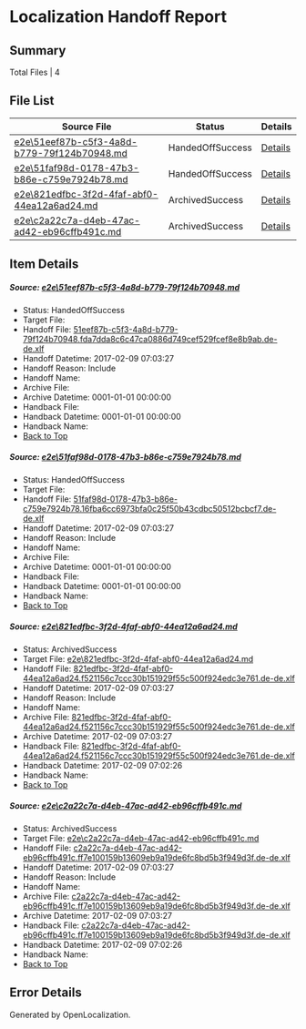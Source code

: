 # <a name='report-top'></a> Localization Handoff Report

## Summary
 Total Files | 4

## File List
 Source File | Status | Details 
 ----------- | ------ | ------- 
 [e2e\51eef87b-c5f3-4a8d-b779-79f124b70948.md](https://github.com/OpenLocalizationTestOrg/ol-test0/blob/284437ee9ad56a7618080bf26d2f69620b1501e4/e2e/51eef87b-c5f3-4a8d-b779-79f124b70948.md) | HandedOffSuccess | [Details](#f496e30c51bb8852b1d685500d465643bc8471cc1)
 [e2e\51faf98d-0178-47b3-b86e-c759e7924b78.md](https://github.com/OpenLocalizationTestOrg/ol-test0/blob/b7bd668ae334232af579f7aa608c5186b8393f8b/e2e/51faf98d-0178-47b3-b86e-c759e7924b78.md) | HandedOffSuccess | [Details](#7d1daa834760dd18bc05fa0fee90592c3a29caf82)
 [e2e\821edfbc-3f2d-4faf-abf0-44ea12a6ad24.md](https://github.com/OpenLocalizationTestOrg/ol-test0/blob/b7bd668ae334232af579f7aa608c5186b8393f8b/e2e/821edfbc-3f2d-4faf-abf0-44ea12a6ad24.md) | ArchivedSuccess | [Details](#a1e16069492f5ee02e58d02df231bf16b03e5d905)
 [e2e\c2a22c7a-d4eb-47ac-ad42-eb96cffb491c.md](https://github.com/OpenLocalizationTestOrg/ol-test0/blob/b7bd668ae334232af579f7aa608c5186b8393f8b/e2e/c2a22c7a-d4eb-47ac-ad42-eb96cffb491c.md) | ArchivedSuccess | [Details](#985f0b8b290c4a03189d9e15e8010190c4e939d07)

## Item Details
##### <a name='f496e30c51bb8852b1d685500d465643bc8471cc1'></a> Source: [e2e\51eef87b-c5f3-4a8d-b779-79f124b70948.md](https://github.com/OpenLocalizationTestOrg/ol-test0/blob/284437ee9ad56a7618080bf26d2f69620b1501e4/e2e/51eef87b-c5f3-4a8d-b779-79f124b70948.md)
* Status: HandedOffSuccess
* Target File: 
* Handoff File: [51eef87b-c5f3-4a8d-b779-79f124b70948.fda7dda8c6c47ca0886d749cef529fcef8e8b9ab.de-de.xlf](https://github.com/OpenLocalizationTestOrg/ol-test0-handoff/blob/cd9ea18dec0aebe035c480e1c489465dd30dc170/ol-handoff/OpenLocalizationTestOrg/ol-test0-dede/shujia/ht/51eef87b-c5f3-4a8d-b779-79f124b70948.fda7dda8c6c47ca0886d749cef529fcef8e8b9ab.de-de.xlf)
* Handoff Datetime: 2017-02-09 07:03:27
* Handoff Reason: Include
* Handoff Name: 
* Archive File: 
* Archive Datetime: 0001-01-01 00:00:00
* Handback File: 
* Handback Datetime: 0001-01-01 00:00:00
* Handback Name: 
* [Back to Top](#report-top)

##### <a name='7d1daa834760dd18bc05fa0fee90592c3a29caf82'></a> Source: [e2e\51faf98d-0178-47b3-b86e-c759e7924b78.md](https://github.com/OpenLocalizationTestOrg/ol-test0/blob/b7bd668ae334232af579f7aa608c5186b8393f8b/e2e/51faf98d-0178-47b3-b86e-c759e7924b78.md)
* Status: HandedOffSuccess
* Target File: 
* Handoff File: [51faf98d-0178-47b3-b86e-c759e7924b78.16fba6cc6973bfa0c25f50b43cdbc50512bcbcf7.de-de.xlf](https://github.com/OpenLocalizationTestOrg/ol-test0-handoff/blob/cd9ea18dec0aebe035c480e1c489465dd30dc170/ol-handoff/OpenLocalizationTestOrg/ol-test0-dede/shujia/mt/51faf98d-0178-47b3-b86e-c759e7924b78.16fba6cc6973bfa0c25f50b43cdbc50512bcbcf7.de-de.xlf)
* Handoff Datetime: 2017-02-09 07:03:27
* Handoff Reason: Include
* Handoff Name: 
* Archive File: 
* Archive Datetime: 0001-01-01 00:00:00
* Handback File: 
* Handback Datetime: 0001-01-01 00:00:00
* Handback Name: 
* [Back to Top](#report-top)

##### <a name='a1e16069492f5ee02e58d02df231bf16b03e5d905'></a> Source: [e2e\821edfbc-3f2d-4faf-abf0-44ea12a6ad24.md](https://github.com/OpenLocalizationTestOrg/ol-test0/blob/b7bd668ae334232af579f7aa608c5186b8393f8b/e2e/821edfbc-3f2d-4faf-abf0-44ea12a6ad24.md)
* Status: ArchivedSuccess
* Target File: [e2e\821edfbc-3f2d-4faf-abf0-44ea12a6ad24.md](https://github.com/OpenLocalizationTestOrg/ol-test0-dede/blob/3ff6d2584ee38ee02de5fcec4ec73223531bb627/e2e/821edfbc-3f2d-4faf-abf0-44ea12a6ad24.md)
* Handoff File: [821edfbc-3f2d-4faf-abf0-44ea12a6ad24.f521156c7ccc30b151929f55c500f924edc3e761.de-de.xlf](https://github.com/OpenLocalizationTestOrg/ol-test0-handoff/blob/cd9ea18dec0aebe035c480e1c489465dd30dc170/ol-handoff/OpenLocalizationTestOrg/ol-test0-dede/shujia/mt/821edfbc-3f2d-4faf-abf0-44ea12a6ad24.f521156c7ccc30b151929f55c500f924edc3e761.de-de.xlf)
* Handoff Datetime: 2017-02-09 07:03:27
* Handoff Reason: Include
* Handoff Name: 
* Archive File: [821edfbc-3f2d-4faf-abf0-44ea12a6ad24.f521156c7ccc30b151929f55c500f924edc3e761.de-de.xlf](https://github.com/OpenLocalizationTestOrg/ol-test0-handoff/blob/9bcd89f9b1078aac10a30c9d81fbeed95e470521/ol-archive/OpenLocalizationTestOrg/ol-test0-dede/shujia/mt/821edfbc-3f2d-4faf-abf0-44ea12a6ad24.f521156c7ccc30b151929f55c500f924edc3e761.de-de.xlf)
* Archive Datetime: 2017-02-09 07:03:27
* Handback File: [821edfbc-3f2d-4faf-abf0-44ea12a6ad24.f521156c7ccc30b151929f55c500f924edc3e761.de-de.xlf](https://github.com/OpenLocalizationTestOrg/ol-test0-handback/blob/26f66b68034f6c252fba2148c59bbd819d75eaf3/ol-handback/OpenLocalizationTestOrg/ol-test0-dede/shujia/ht/821edfbc-3f2d-4faf-abf0-44ea12a6ad24.f521156c7ccc30b151929f55c500f924edc3e761.de-de.xlf)
* Handback Datetime: 2017-02-09 07:02:26
* Handback Name: 
* [Back to Top](#report-top)

##### <a name='985f0b8b290c4a03189d9e15e8010190c4e939d07'></a> Source: [e2e\c2a22c7a-d4eb-47ac-ad42-eb96cffb491c.md](https://github.com/OpenLocalizationTestOrg/ol-test0/blob/b7bd668ae334232af579f7aa608c5186b8393f8b/e2e/c2a22c7a-d4eb-47ac-ad42-eb96cffb491c.md)
* Status: ArchivedSuccess
* Target File: [e2e\c2a22c7a-d4eb-47ac-ad42-eb96cffb491c.md](https://github.com/OpenLocalizationTestOrg/ol-test0-dede/blob/3ff6d2584ee38ee02de5fcec4ec73223531bb627/e2e/c2a22c7a-d4eb-47ac-ad42-eb96cffb491c.md)
* Handoff File: [c2a22c7a-d4eb-47ac-ad42-eb96cffb491c.ff7e100159b13609eb9a19de6fc8bd5b3f949d3f.de-de.xlf](https://github.com/OpenLocalizationTestOrg/ol-test0-handoff/blob/cd9ea18dec0aebe035c480e1c489465dd30dc170/ol-handoff/OpenLocalizationTestOrg/ol-test0-dede/shujia/mt/c2a22c7a-d4eb-47ac-ad42-eb96cffb491c.ff7e100159b13609eb9a19de6fc8bd5b3f949d3f.de-de.xlf)
* Handoff Datetime: 2017-02-09 07:03:27
* Handoff Reason: Include
* Handoff Name: 
* Archive File: [c2a22c7a-d4eb-47ac-ad42-eb96cffb491c.ff7e100159b13609eb9a19de6fc8bd5b3f949d3f.de-de.xlf](https://github.com/OpenLocalizationTestOrg/ol-test0-handoff/blob/9bcd89f9b1078aac10a30c9d81fbeed95e470521/ol-archive/OpenLocalizationTestOrg/ol-test0-dede/shujia/mt/c2a22c7a-d4eb-47ac-ad42-eb96cffb491c.ff7e100159b13609eb9a19de6fc8bd5b3f949d3f.de-de.xlf)
* Archive Datetime: 2017-02-09 07:03:27
* Handback File: [c2a22c7a-d4eb-47ac-ad42-eb96cffb491c.ff7e100159b13609eb9a19de6fc8bd5b3f949d3f.de-de.xlf](https://github.com/OpenLocalizationTestOrg/ol-test0-handback/blob/26f66b68034f6c252fba2148c59bbd819d75eaf3/ol-handback/OpenLocalizationTestOrg/ol-test0-dede/shujia/ht/c2a22c7a-d4eb-47ac-ad42-eb96cffb491c.ff7e100159b13609eb9a19de6fc8bd5b3f949d3f.de-de.xlf)
* Handback Datetime: 2017-02-09 07:02:26
* Handback Name: 
* [Back to Top](#report-top)


## Error Details

Generated by OpenLocalization.

